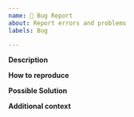 ```yaml
---
name: 🐛 Bug Report
about: Report errors and problems
labels: Bug

---
```


**Description**  
<!-- A clear and concise description of the problem. -->

**How to reproduce**  

**Possible Solution**  
<!--- Optional: only if you have suggestions on a fix/reason for the bug -->

**Additional context**  
<!-- Optional: any other context about the problem: log messages, screenshots, etc. -->
